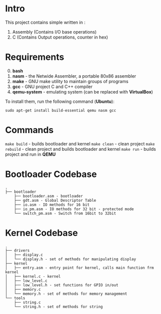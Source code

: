 # Intro
This project contains simple written in : 
1. Assembly (Contains I/O base operations)
2. C (Contains Output operations, counter in hex)

# Requirements
0. **bash**
1. **nasm** - the Netwide Assembler, a portable 80x86 assembler
2. **make** - GNU make utility to maintain groups of programs
2. **gcc** - GNU project C and C++ compiler
3. **qemu-system** - emulating system (can be replaced with **VirtualBox**)

To install them, run the following command (**Ubuntu**):

`sudo apt-get install build-essential qemu nasm gcc`


# Commands

`make build` - builds bootloader and kernel
`make clean` - clean project
`make rebuild` - clean project and builds bootloader and kernel
`make run` - builds project and run in **QEMU**

# Bootloader Codebase
```
.
├── bootloader
    ├── bootloader.asm - bootloader
    ├── gdt.asm - Global Descriptor Table
    ├── io.asm - IO methods for 16 bit
    ├── io_pm.asm - IO methods for 32 bit - protected mode
    └── switch_pm.asm - Switch from 16bit to 32bit
```


# Kernel Codebase
```
.
├── drivers
│   ├── display.c
│   └── display.h - set of methods for manipulating display
├── kernel
│   ├── entry.asm - entry point for kernel, calls main function frm kernel
│   ├── kernel.c - kernel
│   ├── low_level.c
│   ├── low_level.h - set functions for GPIO in/out 
│   ├── memory.c 
│   └── memory.h - set of methods for memory management
└── tools
    ├── string.c
    └── string.h - set of methods for string
```



